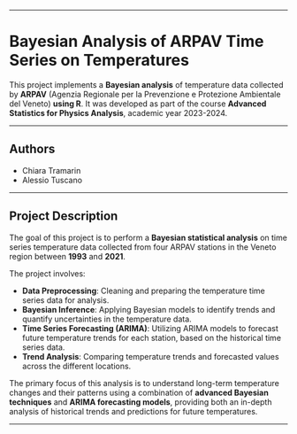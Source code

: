 

---

# Bayesian Analysis of ARPAV Time Series on Temperatures

This project implements a **Bayesian analysis** of temperature data collected by **ARPAV** (Agenzia Regionale per la Prevenzione e Protezione Ambientale del Veneto) **using R**. It was developed as part of the course **Advanced Statistics for Physics Analysis**, academic year 2023-2024.

---

## Authors

- Chiara Tramarin
- Alessio Tuscano

---

## Project Description

The goal of this project is to perform a **Bayesian statistical analysis** on time series temperature data collected from four ARPAV stations in the Veneto region between **1993** and **2021**. 


The project involves:

- **Data Preprocessing**: Cleaning and preparing the temperature time series data for analysis.
- **Bayesian Inference**: Applying Bayesian models to identify trends and quantify uncertainties in the temperature data.
- **Time Series Forecasting (ARIMA)**: Utilizing ARIMA models to forecast future temperature trends for each station, based on the historical time series data.
- **Trend Analysis**: Comparing temperature trends and forecasted values across the different locations.

The primary focus of this analysis is to understand long-term temperature changes and their patterns using a combination of **advanced Bayesian techniques** and **ARIMA forecasting models**, providing both an in-depth analysis of historical trends and predictions for future temperatures.

---

